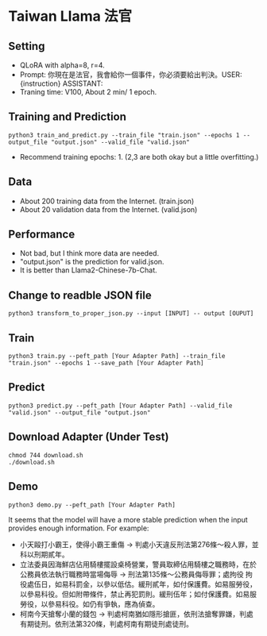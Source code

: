 # Taiwan Llama 法官

## Setting
- QLoRA with alpha=8, r=4.
- Prompt: 你現在是法官，我會給你一個事件，你必須要給出判決。USER: {instruction} ASSISTANT:
- Traning time: V100, About 2 min/ 1 epoch.

## Training and Prediction
```
python3 train_and_predict.py --train_file "train.json" --epochs 1 --output_file "output.json" --valid_file "valid.json"
```
- Recommend training epochs: 1. (2,3 are both okay but a little overfitting.)

## Data
- About 200 training data from the Internet. (train.json)
- About 20 validation data from the Internet. (valid.json)

## Performance
- Not bad, but I think more data are needed.
- "output.json" is the prediction for valid.json.
- It is better than Llama2-Chinese-7b-Chat.

## Change to readble JSON file
```
python3 transform_to_proper_json.py --input [INPUT] -- output [OUPUT]
```

## Train
```
python3 train.py --peft_path [Your Adapter Path] --train_file "train.json" --epochs 1 --save_path [Your Adapter Path]
```

## Predict
```
python3 predict.py --peft_path [Your Adapter Path] --valid_file "valid.json" --output_file "output.json"
```

## Download Adapter (Under Test)
```
chmod 744 download.sh
./download.sh
```

## Demo
```
python3 demo.py --peft_path [Your Adapter Path]
```
It seems that the model will have a more stable prediction when the input provides enough information. For example:
- 小天毆打小霸王，使得小霸王重傷 -> 判處小天違反刑法第276條～殺人罪，並科以刑期貳年。
- 立法委員因海鮮店佔用騎樓擺設桌椅營業，警員取締佔用騎樓之職務時，在於公務員依法執行職務時當場侮辱 -> 刑法第135條～公務員侮辱罪；處拘役 拘役處伍日，如易科罰金，以參以低估。緩刑貳年，如付保護費。如易服勞役，以參易科役。但如附帶條件，禁止再犯罰則。緩刑伍年；如付保護費。如易服勞役，以參易科役。如仍有爭執，應為偵查。
- 柯南今天搶奪小蘭的錢包 -> 判處柯南猶如隱形搶匪，依刑法搶奪罪嫌，判處有期徒刑。依刑法第320條，判處柯南有期徒刑處徒刑。

